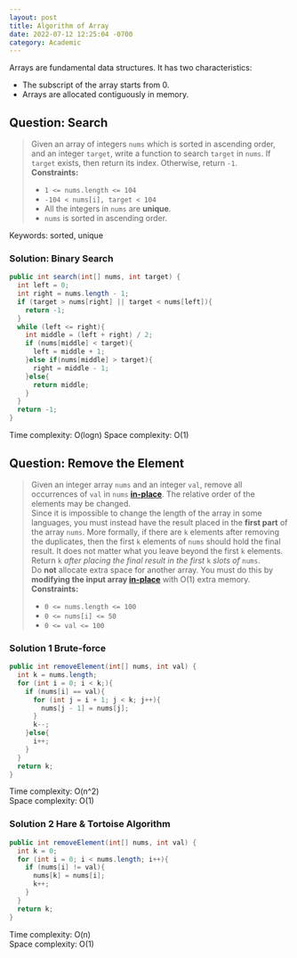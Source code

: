 ```yaml
---
layout: post
title: Algorithm of Array
date: 2022-07-12 12:25:04 -0700
category: Academic
---
```


Arrays are fundamental data structures. It has two characteristics:

- The subscript of the array starts from 0.
- Arrays are allocated contiguously in memory.

## Question: Search

> Given an array of integers `nums` which is sorted in ascending order, and an integer `target`, write a function to search `target` in `nums`. If `target` exists, then return its index. Otherwise, return `-1`.  
> **Constraints:**
>
> - `1 <= nums.length <= 104`
> - `-104 < nums[i], target < 104`
> - All the integers in `nums` are **unique**.
> - `nums` is sorted in ascending order.

Keywords: sorted, unique

### Solution: Binary Search

```java
public int search(int[] nums, int target) {
  int left = 0;
  int right = nums.length - 1;
  if (target > nums[right] || target < nums[left]){
    return -1;
  }
  while (left <= right){
    int middle = (left + right) / 2;
    if (nums[middle] < target){
      left = middle + 1;
    }else if(nums[middle] > target){
      right = middle - 1;
    }else{
      return middle;
    }
  }
  return -1;
}
```

Time complexity: O(logn)
Space complexity: O(1)

## Question: Remove the Element

> Given an integer array `nums` and an integer `val`, remove all occurrences of `val` in `nums` [**in-place**](https://en.wikipedia.org/wiki/In-place_algorithm). The relative order of the elements may be changed.  
> Since it is impossible to change the length of the array in some languages, you must instead have the result placed in the **first part** of the array `nums`. More formally, if there are `k` elements after removing the duplicates, then the first `k` elements of `nums` should hold the final result. It does not matter what you leave beyond the first `k` elements.  
> Return `k` _after placing the final result in the first_ `k` _slots of_ `nums`.  
> Do **not** allocate extra space for another array. You must do this by **modifying the input array [in-place](https://en.wikipedia.org/wiki/In-place_algorithm)** with O(1) extra memory.  
> **Constraints:**
>
> - `0 <= nums.length <= 100`
> - `0 <= nums[i] <= 50`
> - `0 <= val <= 100`

### Solution 1 Brute-force

```java
public int removeElement(int[] nums, int val) {
  int k = nums.length;
  for (int i = 0; i < k;){
    if (nums[i] == val){
      for (int j = i + 1; j < k; j++){
        nums[j - 1] = nums[j];
      }
      k--;
    }else{
      i++;
    }
  }
  return k;
}
```

Time complexity: O(n^2)  
Space complexity: O(1)

### Solution 2 Hare & Tortoise Algorithm

```java
public int removeElement(int[] nums, int val) {
  int k = 0;
  for (int i = 0; i < nums.length; i++){
    if (nums[i] != val){
      nums[k] = nums[i];
      k++;
    }
  }
  return k;
}
```

Time complexity: O(n)  
Space complexity: O(1)
